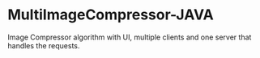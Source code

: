 # MultiImageCompressor-JAVA
Image Compressor algorithm with UI, multiple clients and one server that handles the requests. 
